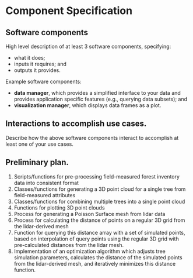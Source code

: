 # Component Specification

## Software components
High level description of at least 3 software components, specifying:
* what it does;
* inputs it requires; and
* outputs it provides.

Example software components:
* **data manager**, which provides a simplified interface to your data and provides application specific features (e.g., querying data subsets); and
* **visualization manager**, which displays data frames as a plot.

## Interactions to accomplish use cases.
Describe how the above software components interact to accomplish at least one of your use cases.

## Preliminary plan.
1. Scripts/functions for pre-processing field-measured forest inventory data into consistent format
2. Classes/functions for generating a 3D point cloud for a single tree from field-measured attributes
3. Classes/functions for combining multiple trees into a single point cloud
4. Functions for plotting 3D point clouds
5. Process for generating a Poisson Surface mesh from lidar data
6. Process for calculating the distance of points on a regular 3D grid from the lidar-derived mesh
7. Function for querying this distance array with a set of simulated points, based on interpolation of query points using the regular 3D grid with pre-calculated distances from the lidar mesh.
8. Implementation of an optimization algorithm which adjusts tree simulation parameters, calculates the distance of the simulated points from the lidar-derived mesh, and iteratively minimizes this distance function.
